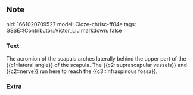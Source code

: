 ## Note
nid: 1661020709527
model: Cloze-chrisc-ff04e
tags: GSSE::!Contributor::Victor_Liu
markdown: false

### Text
<span style="color: var(--field-fg); background:
var(--field-bg);">The acromion of the scapula arches laterally
behind the upper part of the {{c1::lateral angle}} of the scapula.
The {{c2::suprascapular vessels}} and {{c2::nerve}} run here to
reach the {{c3::infraspinous fossa}}.</span>

### Extra


